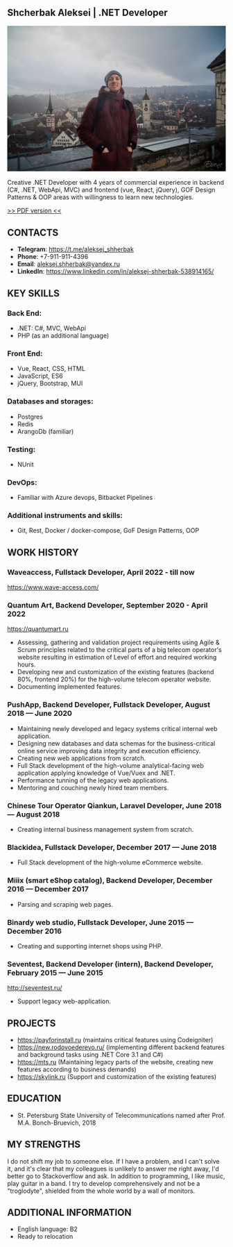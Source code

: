 ## Shcherbak Aleksei | .NET Developer

![avatar](./ava.jpg)

Creative .NET Developer with 4 years of commercial experience in backend (C#, .NET, WebApi, MVC) and frontend (vue, React, jQuery), 
GOF Design Patterns & OOP areas with willingness to learn new technologies.

[>> PDF version <<](./README.pdf)

## CONTACTS
* **Telegram**: https://t.me/aleksej_shherbak
* **Phone**: +7-911-911-4396
* **Email**: aleksej.shherbak@yandex.ru
* **LinkedIn**: https://www.linkedin.com/in/aleksej-shherbak-538914165/

## KEY SKILLS

### **Back End**:
* .NET: C#, MVC, WebApi
* PHP (as an additional language)

### **Front End**:
* Vue, React, CSS, HTML
* JavaScript, ES6
* jQuery, Bootstrap, MUI

### **Databases and storages**: 
* Postgres
* Redis
* ArangoDb (familiar)

### **Testing**:
* NUnit

### **DevOps**:
* Familiar with Azure devops, Bitbacket Pipelines

### **Additional instruments and skills**:
* Git, Rest, Docker / docker-compose, GoF Design Patterns, OOP

## WORK HISTORY

### **Waveaccess, Fullstack Developer,  April 2022 - till now** 
https://www.wave-access.com/

### **Quantum Art, Backend Developer, September 2020 - April 2022** 
 https://quantumart.ru 

* Assessing, gathering and validation project requirements using Agile & Scrum principles related to the critical parts of a big telecom operator's website resulting in estimation of Level of effort and required working hours.
* Developing new and customization of the existing features (backend 80%, frontend 20%) for the high-volume telecom operator website.
* Documenting implemented features.

### **PushApp, Backend Developer, Fullstack Developer, August 2018 — June 2020** 

* Maintaining newly developed and legacy systems critical internal web application.
* Designing new databases and data schemas for the business-critical online service improving data integrity and execution efficiency.
* Creating new web applications from scratch.
* Full Stack development of the high-volume analytical-facing web application applying knowledge of Vue/Vuex and .NET.
* Performance tunning of the legacy web applications.
* Mentoring and couching newly hired team members.

### **Chinese Tour Operator Qiankun, Laravel Developer, June 2018 — August 2018** 
* Creating internal business management system from scratch.

### **Blackidea, Fullstack Developer, December 2017 — June 2018** 
* Full Stack development of the high-volume eCommerce website.

### **Miiix (smart eShop catalog), Backend Developer, December 2016 — December 2017**
* Parsing and scraping web pages. 

### **Binardy web studio, Fullstack Developer, June 2015 — December 2016**
* Creating and supporting internet shops using PHP.

### **Seventest, Backend Developer (intern), Backend Developer, February 2015 — June 2015** 
http://seventest.ru/ 

* Support legacy web-application. 

## PROJECTS
* https://payforinstall.ru (maintains critical features using Codeigniter)
* https://new.rodovoederevo.ru/ (implementing different backend features and background tasks using .NET Core 3.1 and C#)
* https://mts.ru (Maintaining legacy parts of the website, creating new features according to business demands)
* https://skylink.ru (Support and customization of the existing features)

## EDUCATION
* St. Petersburg State University of Telecommunications named after Prof. M.A. Bonch-Bruevich, 2018

## MY STRENGTHS
I do not shift my job to someone else. If I have a problem, and I can't solve it, and it's clear that
my colleagues is unlikely to answer me right away, I'd better go to Stackoverflow and ask.
In addition to programming, I like music, play guitar in a band. I try to develop
comprehensively and not be a "troglodyte", shielded from the whole world by a wall of monitors.

## ADDITIONAL INFORMATION
* English language: B2
* Ready to relocation
